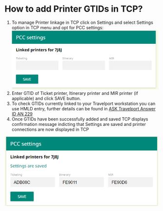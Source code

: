 # How to add Printer GTIDs in TCP?

1. To manage Printer linkage in TCP click on Settings and select Settings option in TCP menu and opt for PCC settings: ![](/assets/printers.png)
2. Enter GTID of Ticket printer, Itinerary printer and MIR printer \(if applicable\) and click SAVE button.
3. To check GTIDs currently linked to your Travelport workstation you can use HMLD entry, further details can be found in [ASK Travelport Answer ID AN 229](https://ask.travelport.com/index?page=content&id=AN229&actp=search&viewlocale=en_US&searchid=1525947411927)
4. Once GTIDs have been successfully added and saved TCP displays confirmation message indicting that Settings are saved and printer connections are now displayed in TCP

![](/assets/printers_added.png)



